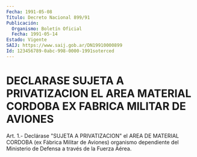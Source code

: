 ```yaml
---
Fecha: 1991-05-08
Título: Decreto Nacional 899/91
Publicación:
  Organismo: Boletín Oficial
  Fecha: 1991-05-14
Estado: Vigente
SAIJ: https://www.saij.gob.ar/DN19910000899
Id: 123456789-0abc-998-0000-1991soterced
---
```

# DECLARASE SUJETA A PRIVATIZACION EL AREA MATERIAL CORDOBA EX FABRICA MILITAR DE AVIONES

<a id="1"></a>
Art. 1.- Declárase "SUJETA A PRIVATIZACION" el AREA DE MATERIAL CORDOBA  (ex  Fábrica Militar de Aviones) organismo dependiente del Ministerio de Defensa a través de la Fuerza Aérea.